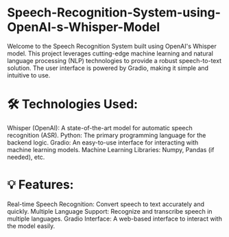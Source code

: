 # Speech-Recognition-System-using-OpenAI-s-Whisper-Model
Welcome to the Speech Recognition System built using OpenAI's Whisper model. This project leverages cutting-edge machine learning and natural language processing (NLP) technologies to provide a robust speech-to-text solution. The user interface is powered by Gradio, making it simple and intuitive to use.

# 🛠️ Technologies Used:
Whisper (OpenAI): A state-of-the-art model for automatic speech recognition (ASR).
Python: The primary programming language for the backend logic.
Gradio: An easy-to-use interface for interacting with machine learning models.
Machine Learning Libraries: Numpy, Pandas (if needed), etc.

# 💡 Features:
Real-time Speech Recognition: Convert speech to text accurately and quickly.
Multiple Language Support: Recognize and transcribe speech in multiple languages.
Gradio Interface: A web-based interface to interact with the model easily.
